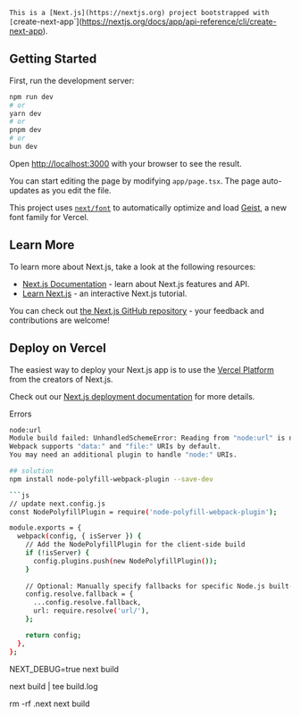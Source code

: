 `This is a [Next.js](https://nextjs.org) project bootstrapped with [`create-next-app`](https://nextjs.org/docs/app/api-reference/cli/create-next-app).

## Getting Started

First, run the development server:

```bash
npm run dev
# or
yarn dev
# or
pnpm dev
# or
bun dev
```

Open [http://localhost:3000](http://localhost:3000) with your browser to see the result.

You can start editing the page by modifying `app/page.tsx`. The page auto-updates as you edit the file.

This project uses [`next/font`](https://nextjs.org/docs/app/building-your-application/optimizing/fonts) to automatically optimize and load [Geist](https://vercel.com/font), a new font family for Vercel.

## Learn More

To learn more about Next.js, take a look at the following resources:

- [Next.js Documentation](https://nextjs.org/docs) - learn about Next.js features and API.
- [Learn Next.js](https://nextjs.org/learn) - an interactive Next.js tutorial.

You can check out [the Next.js GitHub repository](https://github.com/vercel/next.js) - your feedback and contributions are welcome!

## Deploy on Vercel

The easiest way to deploy your Next.js app is to use the [Vercel Platform](https://vercel.com/new?utm_medium=default-template&filter=next.js&utm_source=create-next-app&utm_campaign=create-next-app-readme) from the creators of Next.js.

Check out our [Next.js deployment documentation](https://nextjs.org/docs/app/building-your-application/deploying) for more details.


Errors
````bash
node:url
Module build failed: UnhandledSchemeError: Reading from "node:url" is not handled by plugins (Unhandled scheme).
Webpack supports "data:" and "file:" URIs by default.
You may need an additional plugin to handle "node:" URIs.

## solution
npm install node-polyfill-webpack-plugin --save-dev

```js
// update next.config.js
const NodePolyfillPlugin = require('node-polyfill-webpack-plugin');

module.exports = {
  webpack(config, { isServer }) {
    // Add the NodePolyfillPlugin for the client-side build
    if (!isServer) {
      config.plugins.push(new NodePolyfillPlugin());
    }
    
    // Optional: Manually specify fallbacks for specific Node.js built-ins (like `url`)
    config.resolve.fallback = {
      ...config.resolve.fallback,
      url: require.resolve('url/'),
    };

    return config;
  },
};

`````
NEXT_DEBUG=true next build

next build | tee build.log

rm -rf .next
next build

````


